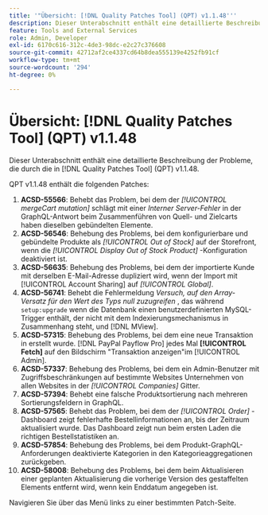 ```yaml
---
title: '"Übersicht: [!DNL Quality Patches Tool] (QPT) v1.1.48'''
description: Dieser Unterabschnitt enthält eine detaillierte Beschreibung der Probleme, die durch die in [!DNL Quality Patches Tool] (QPT) v1.1.48.
feature: Tools and External Services
role: Admin, Developer
exl-id: 6170c616-312c-4de3-98dc-e2c27c376608
source-git-commit: 42712af2ce4337cd64b8dea555139e4252fb91cf
workflow-type: tm+mt
source-wordcount: '294'
ht-degree: 0%

---
```


# Übersicht: [!DNL Quality Patches Tool] (QPT) v1.1.48

Dieser Unterabschnitt enthält eine detaillierte Beschreibung der Probleme, die durch die in [!DNL Quality Patches Tool] (QPT) v1.1.48.

QPT v1.1.48 enthält die folgenden Patches:

1. **ACSD-55566**: Behebt das Problem, bei dem der *[!UICONTROL mergeCart mutation]* schlägt mit einer *Interner Server-Fehler* in der GraphQL-Antwort beim Zusammenführen von Quell- und Zielcarts haben dieselben gebündelten Elemente.
1. **ACSD-56546**: Behebung des Problems, bei dem konfigurierbare und gebündelte Produkte als *[!UICONTROL Out of Stock]* auf der Storefront, wenn die *[!UICONTROL Display Out of Stock Product]* -Konfiguration deaktiviert ist.
1. **ACSD-56635**: Behebung des Problems, bei dem der importierte Kunde mit derselben E-Mail-Adresse dupliziert wird, wenn der Import mit [!UICONTROL Account Sharing] auf *[!UICONTROL Global]*.
1. **ACSD-56741**: Behebt die Fehlermeldung *Versuch, auf den Array-Versatz für den Wert des Typs null zuzugreifen* , das während `setup:upgrade` wenn die Datenbank einen benutzerdefinierten MySQL-Trigger enthält, der nicht mit dem Indexierungsmechanismus in Zusammenhang steht, und [!DNL MView].
1. **ACSD-57315**: Behebung des Problems, bei dem eine neue Transaktion in erstellt wurde. [!DNL PayPal Payflow Pro] jedes Mal **[!UICONTROL Fetch]** auf den Bildschirm &quot;Transaktion anzeigen&quot;im [!UICONTROL Admin].
1. **ACSD-57337**: Behebung des Problems, bei dem ein Admin-Benutzer mit Zugriffsbeschränkungen auf bestimmte Websites Unternehmen von allen Websites in der *[!UICONTROL Companies]* Gitter.
1. **ACSD-57394**: Behebt eine falsche Produktsortierung nach mehreren Sortierungsfeldern in GraphQL.
1. **ACSD-57565**: Behebt das Problem, bei dem der *[!UICONTROL Order]* -Dashboard zeigt fehlerhafte Bestellinformationen an, bis der Zeitraum aktualisiert wurde. Das Dashboard zeigt nun beim ersten Laden die richtigen Bestellstatistiken an.
1. **ACSD-57854**: Behebung des Problems, bei dem Produkt-GraphQL-Anforderungen deaktivierte Kategorien in den Kategorieaggregationen zurückgeben.
1. **ACSD-58008**: Behebung des Problems, bei dem beim Aktualisieren einer geplanten Aktualisierung die vorherige Version des gestaffelten Elements entfernt wird, wenn kein Enddatum angegeben ist.

Navigieren Sie über das Menü links zu einer bestimmten Patch-Seite.

